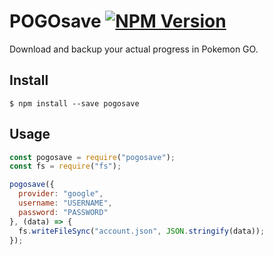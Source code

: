 # POGOsave <a href="https://www.npmjs.com/package/pogosave"><img src="https://img.shields.io/npm/v/pogosave.svg?style=flat-square" alt="NPM Version" /></a>

Download and backup your actual progress in Pokemon GO.

## Install

```
$ npm install --save pogosave
```

## Usage
````js
const pogosave = require("pogosave");
const fs = require("fs");

pogosave({
  provider: "google",
  username: "USERNAME",
  password: "PASSWORD"
}, (data) => {
  fs.writeFileSync("account.json", JSON.stringify(data));
});
````